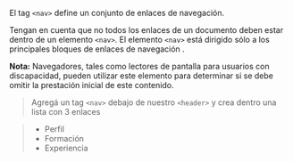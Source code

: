 El tag `<nav>` define un conjunto de enlaces de navegación.

Tengan en cuenta que no todos los enlaces de un documento deben estar dentro de un elemento `<nav>`. El elemento `<nav>` está dirigido sólo a los principales bloques de enlaces de navegación .

<b>Nota:</b> Navegadores, tales como lectores de pantalla para usuarios con discapacidad, pueden utilizar este elemento para determinar si se debe omitir la prestación inicial de este contenido.

> Agregá un tag `<nav>` debajo de nuestro `<header>` y crea dentro una lista con 3 enlaces 

> * Perfil
> * Formación
> * Experiencia